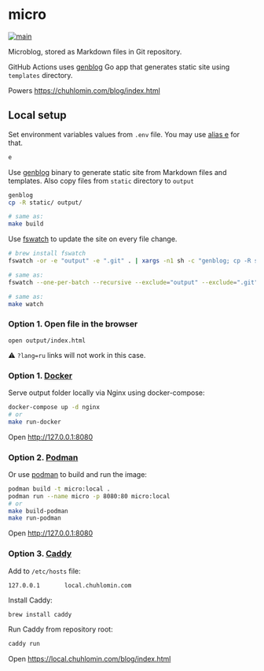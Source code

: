 # micro

[![main](https://github.com/chuhlomin/micro/actions/workflows/main.yml/badge.svg?branch=main)](https://github.com/chuhlomin/micro/actions/workflows/main.yml)

Microblog, stored as Markdown files in Git repository.

GitHub Actions uses [genblog](https://github.com/chuhlomin/genblog) Go app that generates static site using `templates` directory.

Powers https://chuhlomin.com/blog/index.html

## Local setup

Set environment variables values from `.env` file.
You may use [alias e](https://github.com/chuhlomin/e) for that.

```bash
e
```

Use [genblog](https://github.com/chuhlomin/genblog) binary to generate static
site from Markdown files and templates. Also copy files from `static` directory
to `output`

```bash
genblog
cp -R static/ output/

# same as:
make build
```

Use [fswatch](https://github.com/emcrisostomo/fswatch) to update the site on every file change.

```bash
# brew install fswatch
fswatch -or -e "output" -e ".git" . | xargs -n1 sh -c "genblog; cp -R static/ output/"

# same as:
fswatch --one-per-batch --recursive --exclude="output" --exclude=".git" . | xargs -n1 sh -c "genblog; cp -R static/ output/"

# same as:
make watch
```

### Option 1. Open file in the browser

```
open output/index.html
```

⚠️ `?lang=ru` links will not work in this case.

### Option 1. [Docker](https://www.docker.com)

Serve output folder locally via Nginx using docker-compose:

```bash
docker-compose up -d nginx
# or
make run-docker
```

Open http://127.0.0.1:8080

### Option 2. [Podman](https://podman.io)

Or use [podman](https://podman.io) to build and run the image:

```bash
podman build -t micro:local .
podman run --name micro -p 8080:80 micro:local
# or
make build-podman
make run-podman
```

Open http://127.0.0.1:8080

### Option 3. [Caddy](https://caddyserver.com)

Add to `/etc/hosts` file:

```
127.0.0.1       local.chuhlomin.com
```

Install Caddy:

```bash
brew install caddy
```

Run Caddy from repository root:

```bash
caddy run
```

Open https://local.chuhlomin.com/blog/index.html
